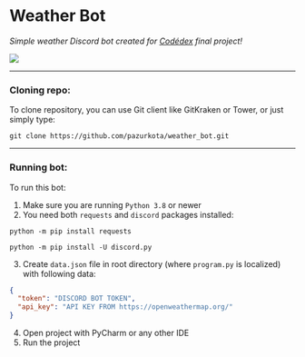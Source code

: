 # Weather Bot
*Simple weather Discord bot created for [Codédex](https://www.codedex.io/home) final project!*

![](https://img.shields.io/github/license/pazurkota/weather_bot?style=for-the-badge)

---

### Cloning repo:
To clone repository, you can use Git client like GitKraken or Tower, or just simply type:
```commandline
git clone https://github.com/pazurkota/weather_bot.git
```

---

### Running bot:
To run this bot: 
1. Make sure you are running `Python 3.8` or newer
2. You need both `requests` and `discord` packages installed:
```commandline
python -m pip install requests
```
```commandline
python -m pip install -U discord.py
```
3. Create `data.json` file in root directory (where `program.py` is localized) with following data:
```json
{
  "token": "DISCORD BOT TOKEN",
  "api_key": "API KEY FROM https://openweathermap.org/"
}
```
4. Open project with PyCharm or any other IDE
5. Run the project
